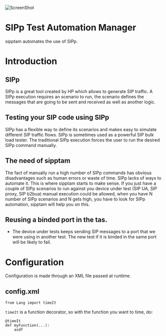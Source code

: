 ![ScreenShot](http://192.168.200.12/sipptam/blob/master/doc/sipptam_logo_small.png)

SIPp Test Automation Manager
============================

sipptam automates the use of SIPp.

# Introduction
## SIPp
SIPp is a great tool created by HP which allows to generate SIP traffic. A SIPp execution requires an scenario to run, the scenario defines the messages that are going to be sent and received as well as another logic.

## Testing your SIP code using SIPp
SIPp has a flexible way to define its scenarios and makes easy to simulate different SIP traffic flows. SIPp is sometimes used as a powerful SIP bulk load tester. The traditional SIPp execution forces the user to run the desired SIPp command manually. 

## The need of sipptam
The fact of manually run a high number of SIPp commands has obvious disadvantages such as human errors or waste of time. SIPp lacks of ways to automate it. This is where sipptam starts to make sense. If you just have a couple of SIPp scenarios to run against you device under test (SIP UA, SIP proxy, SIP b2bua) manual execution could be allowed, when you have N number of SIPp scenarios and N gets high, you have to look for SIPp automation, sipptam will help you on this.


## Reusing a binded port in the tas.
- The device under tests keeps sending SIP messages to a port that we were using
in another test. The new test if it is binded in the same port will be likely to fail.

# Configuration
Configuration is made through an XML file passed at runtime.

## config.xml

	from Lang import timeIt	

`timeIt` is a function decorator, so with the function you want to time, do:

	@timeIt
	def myFunction(...):
		asdf